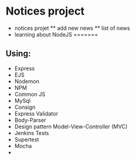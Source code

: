 
# Notices project
* notices projet
** add new news
** list of news
* learning about NodeJS
=======


## Using:
* Express
* EJS
* Nodemon
* NPM
* Common JS
* MySql
* Consign
* Express Validator
* Body-Parser
* Design pattern Model-View-Controller (MVC)
* Jenkins Tests
* Supertest 
* Mocha
*
